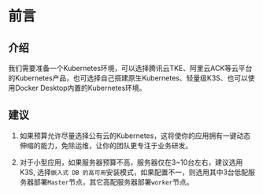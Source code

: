 # 前言

## 介绍

我们需要准备一个Kubernetes环境，可以选择腾讯云TKE、阿里云ACK等云平台的Kubernetes产品，也可选择自己搭建原生Kubernetes、轻量级K3S、也可以使用Docker Desktop内置的Kubernetes环境。

## 建议

1. 如果预算允许尽量选择公有云的Kubernetes，这将使你的应用拥有一键动态伸缩的能力，免除运维，让你的团队更专注于业务研发。

2. 对于小型应用，如果服务器预算不高，服务器仅在3~10台左右，建议选用K3S, 选择`嵌入式 DB 的高可用`安装模式，如果配置不一，则选用其中3台低配服务器部署`Master`节点，其它高配服务器部署`worker`节点。
